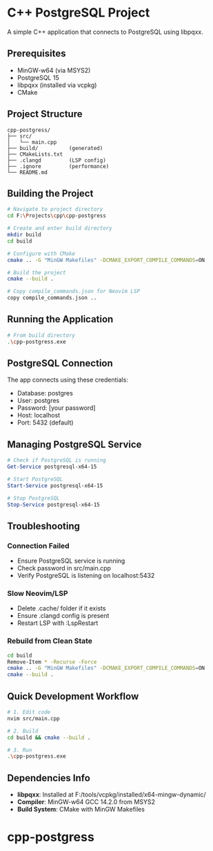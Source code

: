 # C++ PostgreSQL Project

A simple C++ application that connects to PostgreSQL using libpqxx.

## Prerequisites

- MinGW-w64 (via MSYS2)
- PostgreSQL 15
- libpqxx (installed via vcpkg)
- CMake

## Project Structure
```
cpp-postgress/
├── src/
│   └── main.cpp
├── build/          (generated)
├── CMakeLists.txt
├── .clangd         (LSP config)
├── .ignore         (performance)
└── README.md
```

## Building the Project

```bash
# Navigate to project directory
cd F:\Projects\cpp\cpp-postgress

# Create and enter build directory
mkdir build
cd build

# Configure with CMake
cmake .. -G "MinGW Makefiles" -DCMAKE_EXPORT_COMPILE_COMMANDS=ON

# Build the project
cmake --build .

# Copy compile_commands.json for Neovim LSP
copy compile_commands.json ..
```

## Running the Application

```bash
# From build directory
.\cpp-postgress.exe
```

## PostgreSQL Connection

The app connects using these credentials:

- Database: postgres
- User: postgres
- Password: [your password]
- Host: localhost
- Port: 5432 (default)

## Managing PostgreSQL Service

```powershell
# Check if PostgreSQL is running
Get-Service postgresql-x64-15

# Start PostgreSQL
Start-Service postgresql-x64-15

# Stop PostgreSQL
Stop-Service postgresql-x64-15
```

## Troubleshooting

### Connection Failed

- Ensure PostgreSQL service is running
- Check password in src/main.cpp
- Verify PostgreSQL is listening on localhost:5432

### Slow Neovim/LSP

- Delete .cache/ folder if it exists
- Ensure .clangd config is present
- Restart LSP with :LspRestart

### Rebuild from Clean State

```bash
cd build
Remove-Item * -Recurse -Force
cmake .. -G "MinGW Makefiles" -DCMAKE_EXPORT_COMPILE_COMMANDS=ON
cmake --build .
```

## Quick Development Workflow

```bash
# 1. Edit code
nvim src/main.cpp

# 2. Build
cd build && cmake --build .

# 3. Run
.\cpp-postgress.exe
```

## Dependencies Info

- **libpqxx**: Installed at F:/tools/vcpkg/installed/x64-mingw-dynamic/
- **Compiler**: MinGW-w64 GCC 14.2.0 from MSYS2
- **Build System**: CMake with MinGW Makefiles
# cpp-postgress
